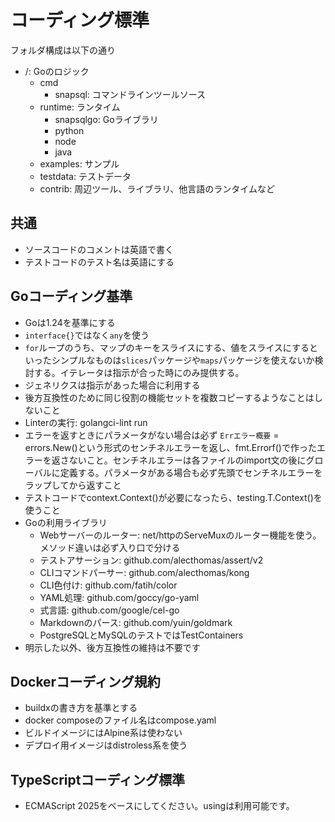 # コーディング標準

フォルダ構成は以下の通り

* /: Goのロジック
    * cmd
        * snapsql: コマンドラインツールソース
    * runtime: ランタイム
        * snapsqlgo: Goライブラリ
        * python
        * node
        * java
    * examples: サンプル
    * testdata: テストデータ
    * contrib: 周辺ツール、ライブラリ、他言語のランタイムなど

## 共通

* ソースコードのコメントは英語で書く
* テストコードのテスト名は英語にする

## Goコーディング基準

* Goは1.24を基準にする
* `interface{}`ではなく`any`を使う
* `for`ループのうち、マップのキーをスライスにする、値をスライスにするといったシンプルなものは`slices`パッケージや`maps`パッケージを使えないか検討する。イテレータは指示が合った時にのみ提供する。
* ジェネリクスは指示があった場合に利用する
* 後方互換性のために同じ役割の機能セットを複数コピーするようなことはしないこと
* Linterの実行: golangci-lint run
* エラーを返すときにパラメータがない場合は必ず ``Errエラー概要`` = errors.New()という形式のセンチネルエラーを返し、fmt.Errorf()で作ったエラーを返さないこと。センチネルエラーは各ファイルのimport文の後にグローバルに定義する。パラメータがある場合も必ず先頭でセンチネルエラーをラップしてから返すこと
* テストコードでcontext.Context()が必要になったら、testing.T.Context()を使うこと
* Goの利用ライブラリ
    * Webサーバーのルーター: net/httpのServeMuxのルーター機能を使う。メソッド違いは必ず入り口で分ける
    * テストアサーション: github.com/alecthomas/assert/v2
    * CLIコマンドパーサー: github.com/alecthomas/kong
    * CLI色付け: github.com/fatih/color
    * YAML処理: github.com/goccy/go-yaml
    * 式言語: github.com/google/cel-go
    * Markdownのパース: github.com/yuin/goldmark
    * PostgreSQLとMySQLのテストではTestContainers
* 明示した以外、後方互換性の維持は不要です

## Dockerコーディング規約

* buildxの書き方を基準とする
* docker composeのファイル名はcompose.yaml
* ビルドイメージにはAlpine系は使わない
* デプロイ用イメージはdistroless系を使う

## TypeScriptコーディング標準

* ECMAScript 2025をベースにしてください。usingは利用可能です。
